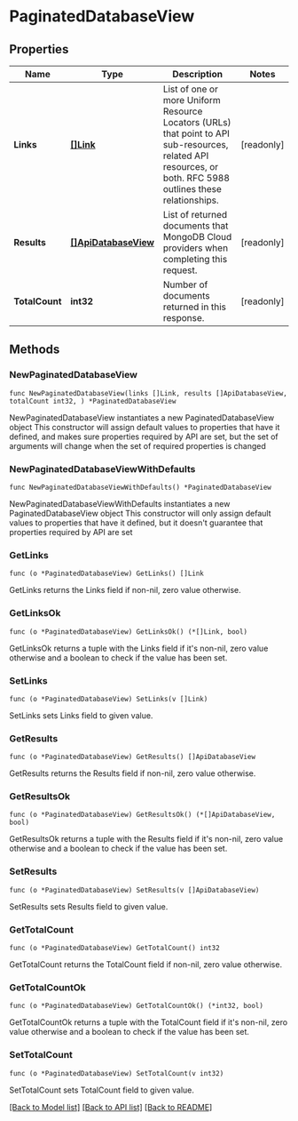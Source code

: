 # PaginatedDatabaseView

## Properties

Name | Type | Description | Notes
------------ | ------------- | ------------- | -------------
**Links** | [**[]Link**](Link.md) | List of one or more Uniform Resource Locators (URLs) that point to API sub-resources, related API resources, or both. RFC 5988 outlines these relationships. | [readonly] 
**Results** | [**[]ApiDatabaseView**](ApiDatabaseView.md) | List of returned documents that MongoDB Cloud providers when completing this request. | [readonly] 
**TotalCount** | **int32** | Number of documents returned in this response. | [readonly] 

## Methods

### NewPaginatedDatabaseView

`func NewPaginatedDatabaseView(links []Link, results []ApiDatabaseView, totalCount int32, ) *PaginatedDatabaseView`

NewPaginatedDatabaseView instantiates a new PaginatedDatabaseView object
This constructor will assign default values to properties that have it defined,
and makes sure properties required by API are set, but the set of arguments
will change when the set of required properties is changed

### NewPaginatedDatabaseViewWithDefaults

`func NewPaginatedDatabaseViewWithDefaults() *PaginatedDatabaseView`

NewPaginatedDatabaseViewWithDefaults instantiates a new PaginatedDatabaseView object
This constructor will only assign default values to properties that have it defined,
but it doesn't guarantee that properties required by API are set

### GetLinks

`func (o *PaginatedDatabaseView) GetLinks() []Link`

GetLinks returns the Links field if non-nil, zero value otherwise.

### GetLinksOk

`func (o *PaginatedDatabaseView) GetLinksOk() (*[]Link, bool)`

GetLinksOk returns a tuple with the Links field if it's non-nil, zero value otherwise
and a boolean to check if the value has been set.

### SetLinks

`func (o *PaginatedDatabaseView) SetLinks(v []Link)`

SetLinks sets Links field to given value.


### GetResults

`func (o *PaginatedDatabaseView) GetResults() []ApiDatabaseView`

GetResults returns the Results field if non-nil, zero value otherwise.

### GetResultsOk

`func (o *PaginatedDatabaseView) GetResultsOk() (*[]ApiDatabaseView, bool)`

GetResultsOk returns a tuple with the Results field if it's non-nil, zero value otherwise
and a boolean to check if the value has been set.

### SetResults

`func (o *PaginatedDatabaseView) SetResults(v []ApiDatabaseView)`

SetResults sets Results field to given value.


### GetTotalCount

`func (o *PaginatedDatabaseView) GetTotalCount() int32`

GetTotalCount returns the TotalCount field if non-nil, zero value otherwise.

### GetTotalCountOk

`func (o *PaginatedDatabaseView) GetTotalCountOk() (*int32, bool)`

GetTotalCountOk returns a tuple with the TotalCount field if it's non-nil, zero value otherwise
and a boolean to check if the value has been set.

### SetTotalCount

`func (o *PaginatedDatabaseView) SetTotalCount(v int32)`

SetTotalCount sets TotalCount field to given value.



[[Back to Model list]](../README.md#documentation-for-models) [[Back to API list]](../README.md#documentation-for-api-endpoints) [[Back to README]](../README.md)


